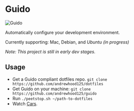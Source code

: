 Guido
========
![Guido](http://i.imgur.com/dCztLhK.jpg)

Automatically configure your development environment.  

Currently supporting: Mac, Debian, and *Ubuntu (in progress)*  

*Note: This project is still in early dev stages.*  


Usage
-----
  - Get a Guido compliant dotfiles repo. `git clone
    https://github.com/andrewhood125/dotfiles`
  - Get Guido on your machine: `git clone
    https://github.com/andrewhood125/guido`
  - Run `./peetstop.sh ~/path-to-dotfiles`
  - Watch [Cars](https://www.youtube.com/watch?v=fWCZPAXmtlo).
